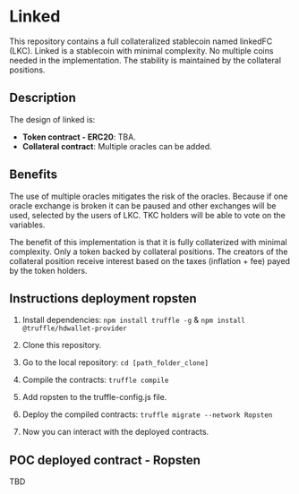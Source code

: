 # Linked
This repository contains a full collateralized stablecoin named linkedFC (LKC). Linked is a stablecoin with minimal complexity. No multiple coins needed in the implementation. The stability is maintained by the collateral positions.

## Description
The design of linked is:
- **Token contract - ERC20**: TBA. 
- **Collateral contract**: Multiple oracles can be added.

## Benefits
The use of multiple oracles mitigates the risk of the oracles. Because if one oracle exchange is broken it can be paused and other exchanges will be used, selected by the users of LKC. TKC holders will be able to vote on the variables.

The benefit of this implementation is that it is fully collaterized with minimal complexity. Only a token backed by collateral positions. The creators of the collateral position receive interest based on the taxes (inflation + fee) payed by the token holders.

## Instructions deployment ropsten
1. Install dependencies: `npm install truffle -g` & `npm install @truffle/hdwallet-provider`
2. Clone this repository.
3. Go to the local repository: `cd [path_folder_clone]`

4. Compile the contracts: `truffle compile`
5. Add ropsten to the truffle-config.js file.

6. Deploy the compiled contracts: `truffle migrate --network Ropsten`
7. Now you can interact with the deployed contracts.

## POC deployed contract - Ropsten
TBD

